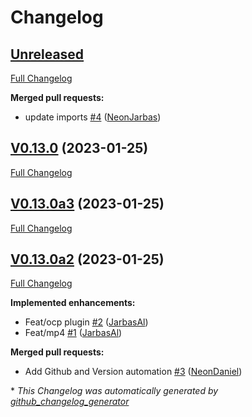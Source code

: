 # Changelog

## [Unreleased](https://github.com/OpenVoiceOS/ovos-ocp-files-plugin/tree/HEAD)

[Full Changelog](https://github.com/OpenVoiceOS/ovos-ocp-files-plugin/compare/V0.13.0...HEAD)

**Merged pull requests:**

- update imports [\#4](https://github.com/OpenVoiceOS/ovos-ocp-files-plugin/pull/4) ([NeonJarbas](https://github.com/NeonJarbas))

## [V0.13.0](https://github.com/OpenVoiceOS/ovos-ocp-files-plugin/tree/V0.13.0) (2023-01-25)

[Full Changelog](https://github.com/OpenVoiceOS/ovos-ocp-files-plugin/compare/V0.13.0a3...V0.13.0)

## [V0.13.0a3](https://github.com/OpenVoiceOS/ovos-ocp-files-plugin/tree/V0.13.0a3) (2023-01-25)

[Full Changelog](https://github.com/OpenVoiceOS/ovos-ocp-files-plugin/compare/V0.13.0a2...V0.13.0a3)

## [V0.13.0a2](https://github.com/OpenVoiceOS/ovos-ocp-files-plugin/tree/V0.13.0a2) (2023-01-25)

[Full Changelog](https://github.com/OpenVoiceOS/ovos-ocp-files-plugin/compare/63d7eebe98d4d99cc27cfa2385cc2965cca22676...V0.13.0a2)

**Implemented enhancements:**

- Feat/ocp plugin [\#2](https://github.com/OpenVoiceOS/ovos-ocp-files-plugin/pull/2) ([JarbasAl](https://github.com/JarbasAl))
- Feat/mp4 [\#1](https://github.com/OpenVoiceOS/ovos-ocp-files-plugin/pull/1) ([JarbasAl](https://github.com/JarbasAl))

**Merged pull requests:**

- Add Github and Version automation [\#3](https://github.com/OpenVoiceOS/ovos-ocp-files-plugin/pull/3) ([NeonDaniel](https://github.com/NeonDaniel))



\* *This Changelog was automatically generated by [github_changelog_generator](https://github.com/github-changelog-generator/github-changelog-generator)*
